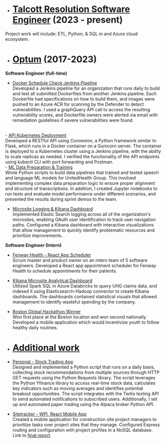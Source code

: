- # <b><u>Talcott Resolution Software Engineer</u></b> (2023 - present)


Project work will include: ETL, Python, & SQL in and Azure cloud ecosystem.


- # <b><u>Optum</u></b> (2017-2023)

<b>Software Engineer (full-time)</b></br>

- <u>Docker Schedule Check Jenkins Pipeline </u> </br>
Developed a Jenkins pipeline for an organization that runs daily to build and test all submitted Dockerfiles from another Jenkins pipeline. Each Dockerfile had specifications on how to build them, and images were pushed to an Azure ACR for scanning by the Defender to detect vulnerabilities. I used a graphQuery API call to access the resulting vulnerability scores, and Dockerfile owners were alerted via email with remediation guidelines if severe vulnerabilities were found.
</br>
- <u>API Kubernetes Deployment</u> </br>
Developed a RESTful API using Connexion, a Python framework similar to Flask, which runs in a Docker container on a Gunicorn server. The container is deployed to a Kubernetes cluster using a Jenkins pipeline, with the ability to scale replicas as needed. I verified the functionality of the API endpoints using kubectl CLI with port forwarding and Postman.
</br>
- <u>ML Data Preparation & Training</u> </br>
Wrote Python scripts to build data pipelines that trained and tested speech and language ML models for UnitedHealth Group. This involved implementing complex data preparation logic to ensure proper alignment and structure of transcriptions. In addition, I created Jupyter notebooks to run tests and evaluate model performance under different scenarios, and presented the results during sprint demos to the team.

- <u> Microsite Logging & Kibana Dashboard</u> </br>
Implemented Elastic Search logging across all of the organization's microsites, enabling OAuth user identification to track user navigation paths. Configured a Kibana dashboard with interactive visualizations that allow management to quickly identify problematic resources and prioritize improvements.

 <b>Software Engineer (Intern)</b> </br>

- <u> Fenway Health - React App Scheduler</u> </br>
Scrum master and product owner on an intern team of 5 software engineers. Developed a React app appointment scheduler for Fenway Health to schedule appointments for their patients.
- <u> Kibana Microsite Analytical Dashboard</u> </br>
Utilized Spark SQL in Azure Databricks to query UHG claims data, and indexed it using Elasticsearch-Hadoop connector to create Kibana dashboards. The dashboards contained statistical visuals that allowed management to identify wasteful spending by the company.
- <u> Boston Global Hackathon Winner</u> </br>
Won first place at the Boston location and won second nationally. Developed a mobile application which would incentivize youth to follow healthy daily routines.




- # <b><u>Additional work</u></b>

- <u>Personal - Stock Trading App</u> </br>
Designed and implemented a Python script that runs on a daily basis, collecting stock recommendations from multiple sources through HTTP GET requests using the Python Requests library. The script leverages the Python Yfinance library to access real-time stock data, calculates key indicators such as moving averages and identifies potential breakout opportunities. The script integrates with the Twilio texting API to send automated notifications to subscribed users. Additionally, I set up and automated paper trading using the Alpaca broker Python API.
- <u>Sitetracker - WPI, React Mobile App</u> </br>
Created a mobile application for construction site project managers to prioritize tasks over project sites that they manage. Configured Express routing and configuration with project profiles in a NoSQL database.
Link to [final report](https://web.cs.wpi.edu/~claypool/mqp/sv/2019/site/).
